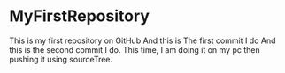 # MyFirstRepository
This is my first repository on GitHub
And this is The first commit I do
And this is the second commit I do. This time, I am doing it on my pc then pushing it using sourceTree.
